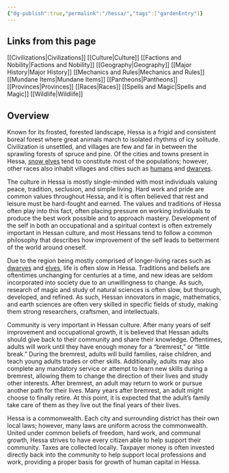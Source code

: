 ```yaml
---
{"dg-publish":true,"permalink":"/hessa/","tags":["gardenEntry"]}
---
```


## Links from this page
[[Civilizations\|Civilizations]]
[[Culture\|Culture]]
[[Factions and Nobility\|Factions and Nobility]]
[[Geography\|Geography]]
[[Major History\|Major History]]
[[Mechanics and Rules\|Mechanics and Rules]]
[[Mundane Items\|Mundane Items]]
[[Pantheons\|Pantheons]]
[[Provinces\|Provinces]]
[[Races\|Races]]
[[Spells and Magic\|Spells and Magic]]
[[Wildlife\|Wildlife]]
## Overview
Known for its frosted, forested landscape, Hessa is a frigid and consistent boreal forest where great animals march to isolated rhythms of icy solitude. Civilization is unsettled, and villages are few and far in between the sprawling forests of spruce and pine. Of the cities and towns present in Hessa, [snow elves](Snow%20Elf) tend to constitute most of the populations; however, other races also inhabit villages and cities such as [humans](Human) and [dwarves](Deep%20Dwarf).

The culture in Hessa is mostly single-minded with most individuals valuing peace, tradition, seclusion, and simple living. Hard work and pride are common values throughout Hessa, and it is often believed that rest and leisure must be hard-fought and earned. The values and traditions of Hessa often play into this fact, often placing pressure on working individuals to produce the best work possible and to approach mastery. Development of the self in both an occupational and a spiritual context is often extremely important in Hessan culture, and most Hessans tend to follow a common philosophy that describes how improvement of the self leads to betterment of the world around oneself. 

Due to the region being mostly comprised of longer-living races such as [dwarves](Deep%20Dwarf) and [elves](Snow%20Elf), life is often slow in Hessa. Traditions and beliefs are oftentimes unchanging for centuries at a time, and new ideas are seldom incorporated into society due to an unwillingness to change. As such, research of magic and study of natural sciences is often slow, but thorough, developed, and refined. As such, Hessan innovators in magic, mathematics, and earth sciences are often very skilled in specific fields of study, making them strong researchers, craftsmen, and intellectuals.

Community is very important in Hessan culture. After many years of self improvement and occupational growth, it is believed that Hessan adults should give back to their community and share their knowledge. Oftentimes, adults will work until they have enough money for a “bremrest,” or “little break.” During the bremrest, adults will build families, raise children, and teach young adults trades or other skills. Additionally, adults may also complete any mandatory service or attempt to learn new skills during a bremrest, allowing them to change the direction of their lives and study other interests. After bremrest, an adult may return to work or pursue another path for their lives. Many years after bremrest, an adult might choose to finally retire. At this point, it is expected that the adult’s family take care of them as they live out the final years of their lives.

Hessa is a commonwealth. Each city and surrounding district has their own local laws; however, many laws are uniform across the commonwealth. United under common beliefs of freedom, hard work, and communal growth, Hessa strives to have every citizen able to help support their community. Taxes are collected locally. Taxpayer money is often invested directly back into the community to help support local professions and work, providing a proper basis for growth of human capital in Hessa.